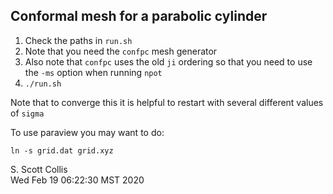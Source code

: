 ## Conformal mesh for a parabolic cylinder

1. Check the paths in `run.sh`
2. Note that you need the `confpc` mesh generator
3. Also note that `confpc` uses the old `ji` ordering so
   that you need to use the `-ms` option when running `npot`
4. `./run.sh`

Note that to converge this it is helpful to restart with
several different values of `sigma` 

To use paraview you may want to do:

    ln -s grid.dat grid.xyz

S. Scott Collis \
Wed Feb 19 06:22:30 MST 2020
